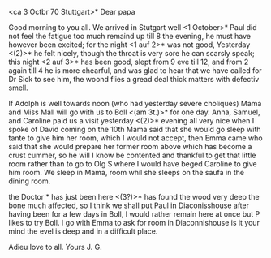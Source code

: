  <ca 3 Octbr 70 Stuttgart>*
Dear papa

Good morning to you all. We arrived in Stutgart well <1 October>* Paul did not feel the fatigue too much remaind up till 8 the evening, he must have however been excited; for the night <1 auf 2>* was not good, Yesterday <(2)>* he felt nicely, though the throat is very sore he can scarsly speak; this night <2 auf 3>* has been good, slept from 9 eve till 12, and from 2 again till 4 he is more chearful, and was glad to hear that we have called for Dr Sick to see him, the woond flies a gread deal thick matters with defectiv smell.

If Adolph is well towards noon (who had yesterday severe choliques) Mama and Miss Mall will go with us to Boll <(am 3t.)>* for one day. Anna, Samuel, and Caroline paid us a visit yesterday <(2)>* evening all very nice when I spoke of David coming on the 10th Mama said that she would go sleep with tante to give him her room, which I would not accept, then Emma came who said that she would prepare her former room above which has become a crust cummer, so he will I know be contented and thankful to get that little room rather than to go to Olg S where I would have beged Caroline to give him room. We sleep in Mama, room whil she sleeps on the saufa in the dining room.

the Doctor <Sick>* has just been here <(3?)>* has found the wood very deep the bone much affected, so I think we shall put Paul in Diaconisshouse after having been for a few days in Boll, I would rather remain here at once but P likes to try Boll. I go with Emma to ask for room in Diaconnishouse is it your mind the evel is deep and in a difficult place.

 Adieu love to all.
 Yours J. G.
